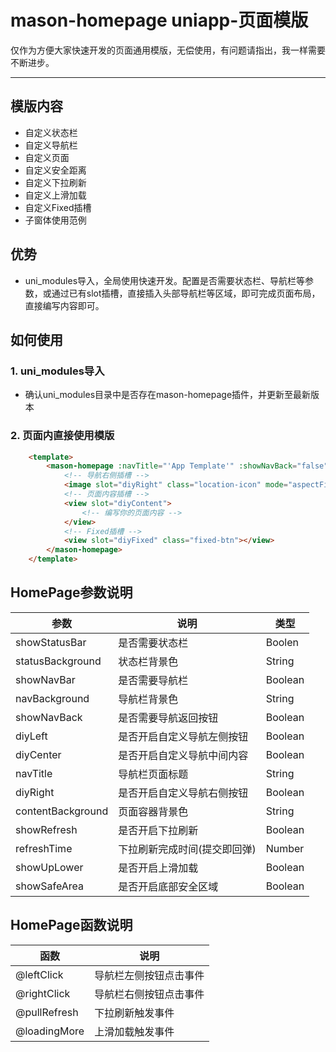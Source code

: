 # mason-homepage uniapp-页面模版

仅作为方便大家快速开发的页面通用模版，无偿使用，有问题请指出，我一样需要不断进步。

---

## 模版内容

- 自定义状态栏
- 自定义导航栏
- 自定义页面
- 自定义安全距离
- 自定义下拉刷新
- 自定义上滑加载
- 自定义Fixed插槽
- 子窗体使用范例

## 优势

- uni_modules导入，全局使用快速开发。配置是否需要状态栏、导航栏等参数，或通过已有slot插槽，直接插入头部导航栏等区域，即可完成页面布局，直接编写内容即可。

## 如何使用

### 1. uni_modules导入

- 确认uni_modules目录中是否存在mason-homepage插件，并更新至最新版本

### 2. 页面内直接使用模版
```html
	<template>
		<mason-homepage :navTitle="'App Template'" :showNavBack="false" :showSafeArea="true" :showRefresh="true" :refreshTime="refreshTime" @pullRefresh="pullRefresh" @loadingMore="loadingMore" @rightClick="rightClick">
			<!-- 导航右侧插槽 -->
			<image slot="diyRight" class="location-icon" mode="aspectFit" src="../../static/images/common/location.png"></image>
			<!-- 页面内容插槽 -->
			<view slot="diyContent">
				<!-- 编写你的页面内容 -->
			</view>
			<!-- Fixed插槽 -->
			<view slot="diyFixed" class="fixed-btn"></view>
		</mason-homepage>
	</template>
```

## HomePage参数说明

| 参数               | 说明                    |  类型   |
| -------------     | ------------------------| -----  |
| showStatusBar     | 是否需要状态栏            |  Boolen |
| statusBackground  | 状态栏背景色              |  String |
| showNavBar        | 是否需要导航栏            |  Boolean |
| navBackground     | 导航栏背景色              |  String |
| showNavBack       | 是否需要导航返回按钮       |  Boolean |
| diyLeft           | 是否开启自定义导航左侧按钮  |  Boolean |
| diyCenter         | 是否开启自定义导航中间内容  |  Boolean |
| navTitle          | 导航栏页面标题            |  String |
| diyRight          | 是否开启自定义导航右侧按钮  |  Boolean |
| contentBackground | 页面容器背景色            |  String |
| showRefresh       | 是否开启下拉刷新           |  Boolean |
| refreshTime       | 下拉刷新完成时间(提交即回弹) |  Number |
| showUpLower       | 是否开启上滑加载           |  Boolean |
| showSafeArea      | 是否开启底部安全区域       |  Boolean |

## HomePage函数说明

| 函数               | 说明                    |
| -------------     | ------------------------|
| @leftClick        | 导航栏左侧按钮点击事件      |
| @rightClick       | 导航栏右侧按钮点击事件      |
| @pullRefresh      | 下拉刷新触发事件           |
| @loadingMore      | 上滑加载触发事件           |

